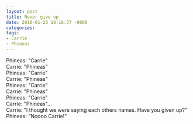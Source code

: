 ```yaml
---
layout: post
title: Never give up
date: 2016-01-23 18:16:37 -0000
categories:
tags:
- Carrie
- Phineas
---
```

Phineas: "Carrie"<br />
Carrie: "Phineas"<br />
Phineas: "Carrie"<br />
Carrie: "Phineas"<br />
Phineas: "Carrie"<br />
Carrie: "Phineas"<br />
Phineas: "Carrie"<br />
Carrie: "Phineas"...<br />
Carrie: "I thought we were saying each others names. Have you given up?"<br />
Phineas: "Noooo Carrie!"
